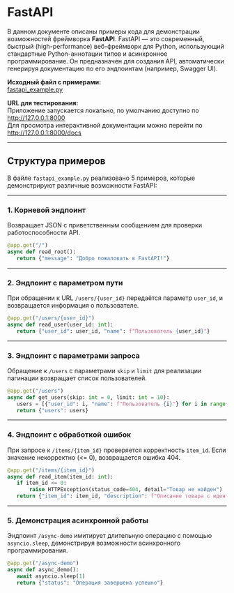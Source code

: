 
# FastAPI

В данном документе описаны примеры кода для демонстрации возможностей фреймворка **FastAPI**. FastAPI — это современный, быстрый (high-performance) веб-фреймворк для Python, использующий стандартные Python-аннотации типов и асинхронное программирование. Он предназначен для создания API, автоматически генерируя документацию по его эндпоинтам (например, Swagger UI).

**Исходный файл с примерами:**  
[fastapi_example.py](../../src/frameworks/fastapi_example.py)

**URL для тестирования:**  
Приложение запускается локально, по умолчанию доступно по http://127.0.0.1:8000  
Для просмотра интерактивной документации можно перейти по http://127.0.0.1:8000/docs

---

## Структура примеров

В файле `fastapi_example.py` реализовано 5 примеров, которые демонстрируют различные возможности FastAPI:

---

### 1. Корневой эндпоинт  
Возвращает JSON с приветственным сообщением для проверки работоспособности API.  

```python
@app.get("/")
async def read_root():
   return {"message": "Добро пожаловать в FastAPI!"}
```

---

### 2. Эндпоинт с параметром пути
При обращении к URL `/users/{user_id}` передаётся параметр `user_id`, и возвращается информация о пользователе.

```python
@app.get("/users/{user_id}")
async def read_user(user_id: int):
   return {"user_id": user_id, "name": f"Пользователь {user_id}"}
```

---

### 3. Эндпоинт с параметрами запроса
Обращение к `/users` с параметрами `skip` и `limit` для реализации пагинации возвращает список пользователей.  

```python
@app.get("/users")
async def get_users(skip: int = 0, limit: int = 10):
   users = [{"user_id": i, "name": f"Пользователь {i}"} for i in range(skip, skip + limit)]
   return {"users": users}
```

---

### 4. Эндпоинт с обработкой ошибок
При запросе к `/items/{item_id}` проверяется корректность `item_id`. Если значение некорректно (<= 0), возвращается ошибка 404.

```python
@app.get("/items/{item_id}")
async def read_item(item_id: int):
   if item_id <= 0:
       raise HTTPException(status_code=404, detail="Товар не найден")
   return {"item_id": item_id, "description": f"Описание товара с идентификатором {item_id}"}
```

---

### 5. Демонстрация асинхронной работы
Эндпоинт `/async-demo` имитирует длительную операцию с помощью `asyncio.sleep`, демонстрируя возможности асинхронного программирования.  

```python
@app.get("/async-demo")
async def async_demo():
   await asyncio.sleep(1)
   return {"status": "Операция завершена успешно"}
```